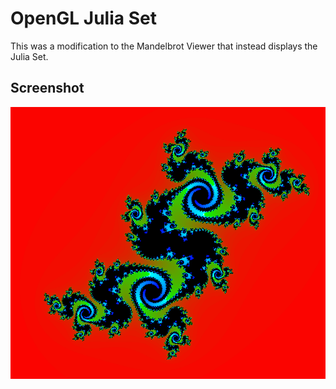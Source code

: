 # OpenGL Julia Set

This was a modification to the Mandelbrot Viewer that instead displays the Julia Set.

## Screenshot

![mandelbrot-screenshot](julia.png)
